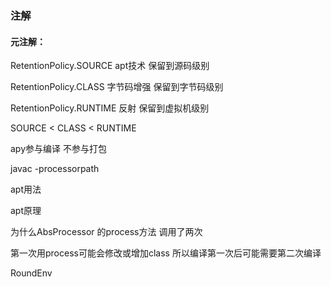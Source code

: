 ### 注解

#### 元注解：

RetentionPolicy.SOURCE apt技术	保留到源码级别

RetentionPolicy.CLASS  字节码增强 保留到字节码级别

RetentionPolicy.RUNTIME 反射		保留到虚拟机级别



SOURCE < CLASS < RUNTIME 



apy参与编译 不参与打包



javac -processorpath

apt用法

apt原理







为什么AbsProcessor 的process方法 调用了两次 

第一次用process可能会修改或增加class 所以编译第一次后可能需要第二次编译

RoundEnv